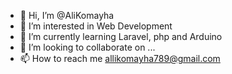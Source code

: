 - 👋 Hi, I’m @AliKomayha
- 👀 I’m interested in Web Development
- 🌱 I’m currently learning Laravel, php and Arduino
- 💞️ I’m looking to collaborate on ...
- 📫 How to reach me allikomayha789@gmail.com

<!---
AliKomayha/AliKomayha is a ✨ special ✨ repository because its `README.md` (this file) appears on your GitHub profile.
You can click the Preview link to take a look at your changes.
--->
